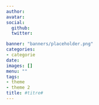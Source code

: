```yaml
---
author:
avatar:
social:
  github: 
  twitter:

banner: "banners/placeholder.png"
categories:
- categorie
date: 
images: []
menu: ""
tags:
- theme 
- theme 2
title: #titre#
---
```

